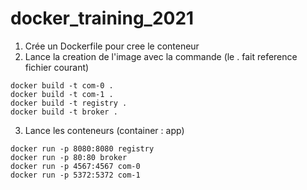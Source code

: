 # docker_training_2021
1) Crée un Dockerfile pour cree le conteneur
2) Lance la creation de l'image avec la commande (le . fait reference fichier courant)
```
docker build -t com-0 .
docker build -t com-1 .
docker build -t registry .
docker build -t broker .
```

3) Lance les conteneurs (container : app)
```
docker run -p 8080:8080 registry
docker run -p 80:80 broker
docker run -p 4567:4567 com-0
docker run -p 5372:5372 com-1
```
